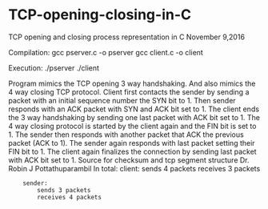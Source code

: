 # TCP-opening-closing-in-C
TCP opening and closing process representation in C
November 9,2016

Compilation:
		gcc pserver.c -o pserver
		gcc client.c -o client

Execution:
		./pserver <port>
		./client <port>

Program mimics the TCP opening 3 way handshaking. And also mimics the 4 way closing TCP protocol.
Client first contacts the sender by sending a packet with an initial sequence number the SYN bit to 1. 
Then sender responds with an ACK packet with SYN and ACK bit set to 1. The client ends the 3 way 
handshaking by sending one last packet with ACK bit set to 1. 
The 4 way closing protocol is started by the client again and the FIN bit is set to 1. The sender
then responds with another packet that ACK the previous packet (ACK to 1). The sender again responds
with last packet setting their FIN bit to 1. The client again finalizes the connection by sending last
packet with ACK bit set to 1.
Source for checksum and tcp segment structure Dr. Robin J Pottathuparambil
In total:
		client: 
			sends 4 packets
			receives 3 packets

		sender: 
			sends 3 packets
			receives 4 packets 
